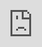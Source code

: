 ```yaml
---
layout: HackTheBox
title:  "HackTheBox - Looking Glass"
date:   2021-02-23 09:24:00 +0000
categories: Challenge Walkthrough HackTheBox
---
```

<p style="font-family:arial;">HackTheBox - Looking Glass<br><br>
</p>
<iframe src="https://drive.google.com/file/d/1k88ElvwM0IWMY8-m-tW-Ph4nlgV7eUW_/preview" style="position:fixed; top:0px; left:0px; bottom:0px; right:0px; width:100%; height:100%; border:none; margin:0; padding:0; overflow:hidden; z-index:999999;"></iframe>
